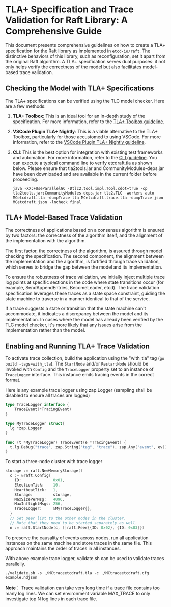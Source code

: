 # TLA+ Specification and Trace Validation for Raft Library: A Comprehensive Guide

This document presents comprehensive guidelines on how to create a TLA+ specification for the Raft library as implemented in `etcd-io/raft`. The distinctive behaviors of this library, such as reconfiguration, set it apart from the original Raft algorithm. A TLA+ specification serves dual purposes: it not only helps verify the correctness of the model but also facilitates model-based trace validation.

## Checking the Model with TLA+ Specifications

The TLA+ specifications can be verified using the TLC model checker. Here are a few methods:

1. **TLA+ Toolbox**: This is an ideal tool for an in-depth study of the specification. For more information, refer to the [TLA+ Toolbox guideline](https://lamport.azurewebsites.net/tla/toolbox.html).

2. **VSCode Plugin TLA+ Nightly**: This is a viable alternative to the TLA+ Toolbox, particularly for those accustomed to using VSCode. For more information, refer to the [VSCode Plugin TLA+ Nightly guideline](https://github.com/tlaplus/vscode-tlaplus/wiki).

3. **CLI**: This is the best option for integration with existing test frameworks and automation. For more information, refer to the [CLI guideline](https://learntla.com/topics/cli.html). You can execute a typical command line to verify etcdraft.tla as shown below. Please ensure that tla2tools.jar and CommunityModules-deps.jar have been downloaded and are available in the current folder before proceeding.

    ```console
    java -XX:+UseParallelGC -Dtlc2.tool.impl.Tool.cdot=true -cp tla2tools.jar:CommunityModules-deps.jar tlc2.TLC -workers auto MCetcdraft.tla -dumpTrace tla MCetcdraft.trace.tla -dumpTrace json MCetcdraft.json -lncheck final
    ```

## TLA+ Model-Based Trace Validation

The correctness of applications based on a consensus algorithm is ensured by two factors: the correctness of the algorithm itself, and the alignment of the implementation with the algorithm. 

The first factor, the correctness of the algorithm, is assured through model checking the specification. The second component, the alignment between the implementation and the algorithm, is fortified through trace validation, which serves to bridge the gap between the model and its implementation.

To ensure the robustness of trace validation, we initially inject multiple trace log points at specific sections in the code where state transitions occur (for example, SendAppendEntries, BecomeLeader, etcd). The trace validation specification leverages these traces as a state space constraint, guiding the state machine to traverse in a manner identical to that of the service.

If a trace suggests a state or transition that the state machine can't accommodate, it indicates a discrepancy between the model and its implementation. In cases where the model has already been verified by the TLC model checker, it's more likely that any issues arise from the implementation rather than the model.

## Enabling and Running TLA+ Trace Validation

To activate trace collection, build the application using the "with_tla" tag (`go build -tags=with_tla`). The `StartNode` and/or `RestartNode` should be invoked with `Config` and the `TraceLogger` property set to an instance of `TraceLogger` interface. This instance emits tracing events in the correct format.

Here is any example trace logger using zap.Logger (sampling shall be disabled to ensure all traces are logged)

```go
type TraceLogger interface {
	TraceEvent(*TracingEvent)
}

type MyTraceLogger struct{
  lg *zap.Logger
}

func (t *MyTraceLogger) TraceEvent(e *TracingEvent) {
  t.lg.Debug("trace", zap.String("tag", "trace"), zap.Any("event", ev))
}

```

To start a three-node cluster with trace logger
```go
storage := raft.NewMemoryStorage()
  c := &raft.Config{
    ID:              0x01,
    ElectionTick:    10,
    HeartbeatTick:   1,
    Storage:         storage,
    MaxSizePerMsg:   4096,
    MaxInflightMsgs: 256,
    TraceLogger:     &MyTraceLogger{},
  }
  // Set peer list to the other nodes in the cluster.
  // Note that they need to be started separately as well.
  n := raft.StartNode(c, []raft.Peer{{ID: 0x02}, {ID: 0x03}})
```
To preserve the causality of events across nodes, run all application instances on the same machine and store traces in the same file. This approach maintains the order of traces in all instances.

With above example trace logger, validate.sh can be used to validate traces parallelly.
```console
./validate.sh -s ./MCtraceetcdraft.tla -c ./MCtraceetcdraft.cfg example.ndjson
```
**Note**： Trace validation can take very long time if a trace file contains too many log lines. We can set environment variable MAX_TRACE to only investigate top N log lines in each trace file.